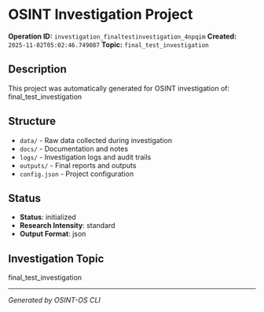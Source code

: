 # OSINT Investigation Project

**Operation ID:** `investigation_finaltestinvestigation_4npqim`
**Created:** `2025-11-02T05:02:46.749087`
**Topic:** `final_test_investigation`

## Description
This project was automatically generated for OSINT investigation of: final_test_investigation

## Structure
- `data/` - Raw data collected during investigation
- `docs/` - Documentation and notes
- `logs/` - Investigation logs and audit trails
- `outputs/` - Final reports and outputs
- `config.json` - Project configuration

## Status
- **Status**: initialized
- **Research Intensity**: standard
- **Output Format**: json

## Investigation Topic
final_test_investigation

---
*Generated by OSINT-OS CLI*
